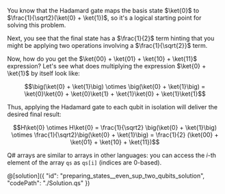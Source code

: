You know that the Hadamard gate maps the basis state $\ket{0}$ to $\frac{1}{\sqrt2}(\ket{0} + \ket{1})$, so it's a logical starting point for solving this problem. 

Next, you see that the final state has a $\frac{1}{2}$ term hinting that you might be applying two operations involving a $\frac{1}{\sqrt{2}}$ term. 

Now, how do you get the $\ket{00} + \ket{01} + \ket{10} + \ket{11}$ expression? Let's see what does multiplying the expression $\ket{0} + \ket{1}$ by itself look like:

$$\big(\ket{0} + \ket{1}\big) \otimes \big(\ket{0} + \ket{1}\big) = \ket{0}\ket{0} + \ket{0}\ket{1} + \ket{1}\ket{0} + \ket{1}\ket{1}$$

Thus, applying the Hadamard gate to each qubit in isolation will deliver the desired final result:

$$H\ket{0} \otimes H\ket{0} = \frac{1}{\sqrt2} \big(\ket{0} + \ket{1}\big) \otimes \frac{1}{\sqrt2}\big(\ket{0} + \ket{1}\big)
= \frac{1}{2} (\ket{00} + \ket{01} + \ket{10} + \ket{11})$$

Q# arrays are similar to arrays in other languages: you can access the $i$-th element of the array `qs` as `qs[i]` (indices are 0-based).

@[solution]({
    "id": "preparing_states__even_sup_two_qubits_solution",
    "codePath": "./Solution.qs"
})
